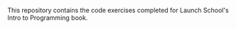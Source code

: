 This repository contains the code exercises completed for Launch School's Intro to Programming book.
